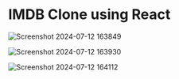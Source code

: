 # IMDB Clone using React

![Screenshot 2024-07-12 163849](https://github.com/user-attachments/assets/7127a5a7-5796-4982-ace3-39b71b42dec3)

![Screenshot 2024-07-12 163930](https://github.com/user-attachments/assets/0b10879d-e526-47d1-8f1a-2dba47751230)

![Screenshot 2024-07-12 164112](https://github.com/user-attachments/assets/f5e66de1-7934-4eca-81b6-c0938004808c)
